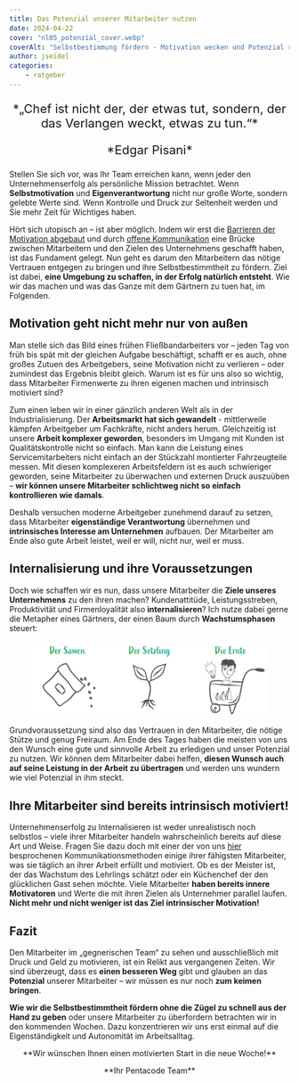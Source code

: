 ```yaml
---
title: Das Potenzial unserer Mitarbeiter nutzen
date: 2024-04-22
cover: "nl05_potenzial_cover.webp"
coverAlt: "Selbstbestimmung fördern - Motivation wecken und Potenzial realisieren"
author: jseidel
categories:
    - ratgeber
---
```


<p style="text-align: center; font-size: 22px;"> *„Chef ist nicht der, der etwas tut,
sondern, der das Verlangen weckt, etwas zu tun.“* </p>

<p style="text-align: center; font-size: 22px;"> *Edgar Pisani* </p>

Stellen Sie sich vor, was Ihr Team erreichen kann, wenn jeder den Unternehmenserfolg als persönliche Mission betrachtet. Wenn **Selbstmotivation** und **Eigenverantwortung** nicht nur große Worte, sondern gelebte Werte sind. Wenn Kontrolle und Druck zur Seltenheit werden und Sie mehr Zeit für Wichtiges haben.

Hört sich utopisch an – ist aber möglich. Indem wir erst die [Barrieren der Motivation abgebaut](/blog/motivation_2_hygienefaktoren/) und durch [offene Kommunikation](/blog/motivation_4_kommunikation/) eine Brücke zwischen Mitarbeitern und den Zielen des Unternehmens geschafft haben, ist das Fundament gelegt. Nun geht es darum den Mitarbeitern das nötige Vertrauen entgegen zu bringen und ihre Selbstbestimmtheit zu fördern. Ziel ist dabei, **eine Umgebung zu schaffen, in der Erfolg natürlich entsteht**. Wie wir das machen und was das Ganze mit dem Gärtnern zu tuen hat, im Folgenden.

## Motivation geht nicht mehr nur von außen

Man stelle sich das Bild eines frühen Fließbandarbeiters vor – jeden Tag von früh bis spät mit der gleichen Aufgabe beschäftigt, schafft er es auch,
ohne großes Zutuen des Arbeitgebers, seine Motivation nicht zu verlieren –
oder zumindest das Ergebnis bleibt gleich. Warum ist es für uns also so wichtig, dass Mitarbeiter Firmenwerte zu ihren eigenen machen und intrinsisch motiviert sind?

Zum einen leben wir in einer gänzlich anderen Welt als in der Industrialisierung. Der **Arbeitsmarkt hat sich gewandelt** - mittlerweile kämpfen Arbeitgeber um Fachkräfte, nicht anders herum. Gleichzeitig ist unsere **Arbeit komplexer geworden**, besonders im Umgang mit Kunden ist Qualitätskontrolle nicht so einfach. Man kann die Leistung eines Servicemitarbeiters nicht einfach an der Stückzahl montierter Fahrzeugteile messen. Mit diesen komplexeren Arbeitsfeldern ist es auch schwieriger geworden, seine Mitarbeiter zu überwachen und externen Druck auszuüben – **wir können unsere Mitarbeiter schlichtweg nicht so einfach kontrollieren wie damals**.

Deshalb versuchen moderne Arbeitgeber zunehmend darauf zu setzen, dass Mitarbeiter **eigenständige Verantwortung** übernehmen und **intrinsisches Interesse am Unternehmen** aufbauen. Der Mitarbeiter am Ende also gute Arbeit leistet, weil er will, nicht nur, weil er muss.

## Internalisierung und ihre Voraussetzungen

Doch wie schaffen wir es nun, dass unsere Mitarbeiter die **Ziele unseres Unternehmens** zu den ihren machen? Kundenattitüde, Leistungsstreben, Produktivität und Firmenloyalität also **internalisieren**? Ich nutze dabei gerne die Metapher eines Gärtners, der einen Baum durch **Wachstumsphasen** steuert:


<figure>
<img src="nl05_potenzial.webp" alt="Wie bei einer Pflanze müssen auch wir erst in das Wachstum des Mitarbeiters investieren bevor wir die Früchte seiner Arbeit ernten können." />
</figure>

Grundvoraussetzung sind also das Vertrauen in den Mitarbeiter, die nötige Stütze und genug Freiraum. Am Ende des Tages haben die meisten von uns den Wunsch eine gute und sinnvolle Arbeit zu erledigen und unser Potenzial zu nutzen. Wir können dem Mitarbeiter dabei helfen, **diesen Wunsch auch auf seine Leistung in der Arbeit zu übertragen** und werden uns wundern wie viel Potenzial in ihm steckt.

## Ihre Mitarbeiter sind bereits intrinsisch motiviert!

Unternehmenserfolg zu Internalisieren ist weder unrealistisch noch selbstlos – viele ihrer Mitarbeiter handeln wahrscheinlich bereits auf diese Art und Weise.
Fragen Sie dazu doch mit einer der von uns [hier](/blog/motivation_4_kommunikation/) besprochenen Kommunikationsmethoden einige ihrer fähigsten Mitarbeiter, was sie täglich an ihrer Arbeit erfüllt und motiviert. Ob es der Meister ist, der das Wachstum des Lehrlings schätzt oder ein Küchenchef der den glücklichen Gast sehen möchte. Viele Mitarbeiter **haben bereits innere Motivatoren** und Werte die mit ihren Zielen als Unternehmer parallel laufen. **Nicht mehr und nicht weniger ist das Ziel intrinsischer Motivation!**

## Fazit

Den Mitarbeiter im „gegnerischen Team“ zu sehen und ausschließlich mit Druck und Geld zu motivieren, ist ein Relikt aus vergangenen Zeiten. Wir sind überzeugt, dass es **einen besseren Weg** gibt und glauben an das **Potenzial** unserer Mitarbeiter – wir müssen es nur noch **zum keimen bringen**.

**Wie wir die Selbstbestimmtheit fördern ohne die Zügel zu schnell aus der Hand zu geben** oder unsere Mitarbeiter zu überfordern betrachten wir in den kommenden Wochen. Dazu konzentrieren wir uns erst einmal auf die Eigenständigkeit und Autonomität im Arbeitsalltag.

<p style="text-align: center"> **Wir wünschen Ihnen einen motivierten Start in die neue Woche!** </p>
<p style="text-align: center"> **Ihr Pentacode Team** </p>